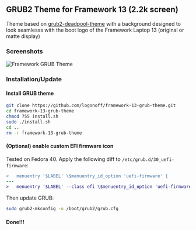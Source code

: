## GRUB2 Theme for Framework 13 (2.2k screen)

Theme based on [grub2-deadpool-theme](https://github.com/bishwassagar/grub2-deadpool-theme) with a background designed to look seamlesss with the boot logo of the Framework Laptop 13 (original or matte display)

### Screenshots

![Framework GRUB Theme](https://i.imgur.com/mYg5mI6.png)

### Installation/Update

#### Install GRUB theme

```sh
git clone https://github.com/logonoff/framework-13-grub-theme.git
cd framework-13-grub-theme
chmod 755 install.sh
sudo ./install.sh
cd ..
rm -r framework-13-grub-theme
```

#### (Optional) enable custom EFI firmware icon
Tested on Fedora 40. Apply the following diff to `/etc/grub.d/30_uefi-firmware`:

```diff
<   menuentry '$LABEL' \$menuentry_id_option 'uefi-firmware' {
---
>   menuentry '$LABEL' --class efi \$menuentry_id_option 'uefi-firmware' {
```
Then update GRUB:

```sh
sudo grub2-mkconfig -o /boot/grub2/grub.cfg
```

#### Done!!!
